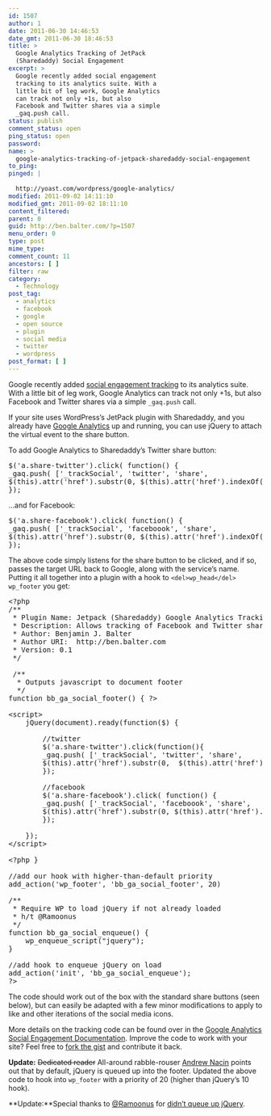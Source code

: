```yaml
---
id: 1507
author: 1
date: 2011-06-30 14:46:53
date_gmt: 2011-06-30 18:46:53
title: >
  Google Analytics Tracking of JetPack
  (Sharedaddy) Social Engagement
excerpt: >
  Google recently added social engagement
  tracking to its analytics suite. With a
  little bit of leg work, Google Analytics
  can track not only +1s, but also
  Facebook and Twitter shares via a simple
  _gaq.push call.
status: publish
comment_status: open
ping_status: open
password:
name: >
  google-analytics-tracking-of-jetpack-sharedaddy-social-engagement
to_ping:
pinged: |
  
  http://yoast.com/wordpress/google-analytics/
modified: 2011-09-02 14:11:10
modified_gmt: 2011-09-02 18:11:10
content_filtered:
parent: 0
guid: http://ben.balter.com/?p=1507
menu_order: 0
type: post
mime_type:
comment_count: 11
ancestors: [ ]
filter: raw
category:
  - Technology
post_tag:
  - analytics
  - facebook
  - google
  - open source
  - plugin
  - social media
  - twitter
  - wordpress
post_format: [ ]
---
```

Google recently added [social engagement tracking][1] to its analytics suite. With a little bit of leg work, Google Analytics can track not only +1s, but also Facebook and Twitter shares via a simple `_gaq.push` call.

If your site uses WordPress’s JetPack plugin with Sharedaddy, and you already have [Google Analytics][2] up and running, you can use jQuery to attach the virtual event to the share button.

<!--more-->

To add Google Analytics to Sharedaddy’s Twitter share button:

<pre class="brush: jscript; title: ; notranslate" title="">$('a.share-twitter').click( function() {
_gaq.push( ['_trackSocial', 'twitter', 'share',
$(this).attr('href').substr(0, $(this).attr('href').indexOf('?'))]);
});
</pre>

…and for Facebook:

<pre class="brush: jscript; title: ; notranslate" title="">$('a.share-facebook').click( function() {
_gaq.push( ['_trackSocial', 'faceboook', 'share',
$(this).attr('href').substr(0, $(this).attr('href').indexOf('?'))]);
});
</pre>

The above code simply listens for the share button to be clicked, and if so, passes the target URL back to Google, along with the service’s name. Putting it all together into a plugin with a hook to `<del>wp_head</del> wp_footer` you get:

<pre class="brush: php; title: ; notranslate" title="">&lt;?php
/**
 * Plugin Name: Jetpack (Sharedaddy) Google Analytics Tracking
 * Description: Allows tracking of Facebook and Twitter shares in Google Analytics Social Tracking
 * Author: Benjamin J. Balter
 * Author URI:  http://ben.balter.com
 * Version: 0.1
 */

 /**
  * Outputs javascript to document footer
  */
function bb_ga_social_footer() { ?&gt;

&lt;script&gt;
	jQuery(document).ready(function($) {

		//twitter
		$('a.share-twitter').click(function(){
		_gaq.push( ['_trackSocial', 'twitter', 'share',
		$(this).attr('href').substr(0, 	$(this).attr('href').indexOf('?'))]);
		});

		//facebook
		$('a.share-facebook').click( function() {
		_gaq.push( ['_trackSocial', 'faceboook', 'share',
		$(this).attr('href').substr(0, $(this).attr('href').indexOf('?'))]);
		});

	});
&lt;/script&gt;

&lt;?php }

//add our hook with higher-than-default priority
add_action('wp_footer', 'bb_ga_social_footer', 20)

/**
 * Require WP to load jQuery if not already loaded
 * h/t @Ramoonus
 */
function bb_ga_social_enqueue() {
	wp_enqueue_script(&quot;jquery&quot;);
}

//add hook to enqueue jQuery on load
add_action('init', 'bb_ga_social_enqueue');
?&gt;
</pre>

The code should work out of the box with the standard share buttons (seen below), but can easily be adapted with a few minor modifications to apply to like and other iterations of the social media icons.

More details on the tracking code can be found over in the [Google Analytics Social Engagement Documentation][3]. Improve the code to work with your site? Feel free to [fork the gist][4] and contribute it back.

**Update:** <del>Dedicated reader</del> All-around rabble-rouser [Andrew Nacin][5] points out that by default, jQuery is queued up into the footer. Updated the above code to hook into `wp_footer` with a priority of 20 (higher than jQuery’s 10 hook).

**Update:**Special thanks to [@Ramoonus][6] for [didn’t queue up jQuery][7].

 [1]: http://mashable.com/2011/06/30/google-analytics-social-plugin/
 [2]: http://yoast.com/wordpress/google-analytics/
 [3]: http://code.google.com/apis/analytics/docs/tracking/gaTrackingSocial.html
 [4]: https://gist.github.com/1058469
 [5]: http://andrewnacin.com
 [6]: http://twitter.com/Ramoonus
 [7]: https://gist.github.com/1058469/db96b6836f279811205bddbf8be67bec6ca2159c